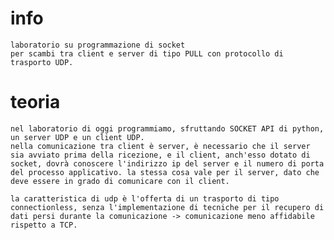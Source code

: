 # info
    laboratorio su programmazione di socket
    per scambi tra client e server di tipo PULL con protocollo di trasporto UDP.
# teoria
    nel laboratorio di oggi programmiamo, sfruttando SOCKET API di python, un server UDP e un client UDP.
    nella comunicazione tra client è server, è necessario che il server sia avviato prima della ricezione, e il client, anch'esso dotato di socket, dovrà conoscere l'indirizzo ip del server e il numero di porta del processo applicativo. la stessa cosa vale per il server, dato che deve essere in grado di comunicare con il client.

    la caratteristica di udp è l'offerta di un trasporto di tipo connectionless, senza l'implementazione di tecniche per il recupero di dati persi durante la comunicazione -> comunicazione meno affidabile rispetto a TCP.
    
    